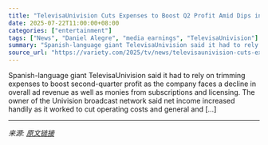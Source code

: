 ```yaml
---
title: "TelevisaUnivision Cuts Expenses to Boost Q2 Profit Amid Dips in Ad, Subscription Revenue"
date: 2025-07-22T11:00:00+08:00
categories: ["entertainment"]
tags: ["News", "Daniel Alegre", "media earnings", "TelevisaUnivision"]
summary: "Spanish-language giant TelevisaUnivision said it had to rely on trimming expenses to boost second-quarter profit as the company faces a decline in overall ad revenue as well as monies from subscriptio"
source_url: "https://variety.com/2025/tv/news/televisaunivision-cuts-expenses-q2-profit-1236466443/"
---
```


Spanish-language giant TelevisaUnivision said it had to rely on trimming expenses to boost second-quarter profit as the company faces a decline in overall ad revenue as well as monies from subscriptions and licensing. The owner of the Univision broadcast network said net income increased handily as it worked to cut operating costs and general and [&#8230;]

---

*来源: [原文链接](https://variety.com/2025/tv/news/televisaunivision-cuts-expenses-q2-profit-1236466443/)*
